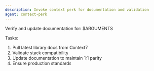 ```yaml
---
description: Invoke context perk for documentation and validation
agent: context-perk
---
```


Verify and update documentation for: $ARGUMENTS

Tasks:
1. Pull latest library docs from Context7
2. Validate stack compatibility
3. Update documentation to maintain 1:1 parity
4. Ensure production standards